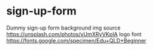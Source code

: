 # sign-up-form

Dummy sign-up form
background img source https://unsplash.com/photos/vUmXRyVKpIA
logo font https://fonts.google.com/specimen/Edu+QLD+Beginner

